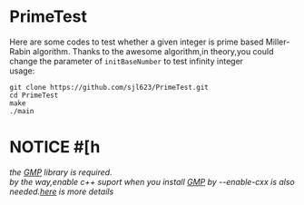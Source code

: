 # PrimeTest

Here are some codes to test whether a given integer is prime based Miller-Rabin algorithm.
Thanks to the awesome algorithm,in theory,you could change the parameter of `initBaseNumber` to test infinity integer\
usage:
```
git clone https://github.com/sjl623/PrimeTest.git
cd PrimeTest
make
./main
```

# NOTICE #[h
*the [GMP](https://gmplib.org/) library is required.*\
*by the way,enable c++ suport when you install [GMP](https://gmplib.org/) by --enable-cxx is also needed.[here](https://gmplib.org/manual/Build-Options.html#Build-Options) is more details*

